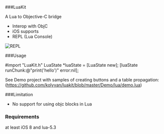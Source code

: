 ###LuaKit

A Lua to Objective-C bridge

- Interop with ObjC
- iOS supports
- REPL (Lua Console)

![REPL](https://raw.github.com/kolyvan/luakit/master/docs/repl.png)

###Usage

  #import "LuaKit.h"
  LuaState *luaState = [LuaState new];
  [luaState runChunk:@"print('hello')" error:nil];

See Demo project with samples of creating buttons and a table propagation: (https://github.com/kolyvan/luakit/blob/master/Demo/lua/demo.lua)

###Limitation
- No support for using objc blocks in Lua

### Requirements
at least iOS 8 and lua-5.3